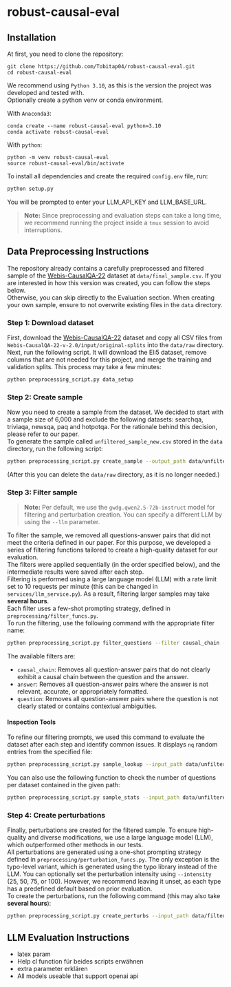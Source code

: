 # robust-causal-eval
## Installation


At first, you need to clone the repository:
```
git clone https://github.com/Tobitap04/robust-causal-eval.git
cd robust-causal-eval
```

We recommend using `Python 3.10`, as this is the version the project was developed and tested with.  
Optionally create a python venv or conda environment. 

With `Anaconda3`:
```
conda create --name robust-causal-eval python=3.10 
conda activate robust-causal-eval
```

With `python`:
```
python -m venv robust-causal-eval
source robust-causal-eval/bin/activate
```

To install all dependencies and create the required `config.env` file, run:
```bash
python setup.py
```
You will be prompted to enter your LLM_API_KEY and LLM_BASE_URL.

> **Note:** Since preprocessing and evaluation steps can take a long time, we recommend running the project inside a `tmux` session to avoid interruptions.

## Data Preprocessing Instructions
The repository already contains a carefully preprocessed and filtered sample of the [Webis-CausalQA-22](https://webis.de/data/webis-causalqa-22.html) dataset at `data/final_sample.csv`. If you are interested in how this version was created, you can follow the steps below.  
Otherwise, you can skip directly to the Evaluation section. When creating your own sample, ensure to not overwrite existing files in the `data` directory.
### Step 1: Download dataset
First, download the [Webis-CausalQA-22](https://webis.de/data/webis-causalqa-22.html) dataset and copy all CSV files from `Webis-CausalQA-22-v-2.0/input/original-splits` into the `data/raw` directory.  
Next, run the following script. It will download the Eli5 dataset, remove columns that are not needed for this project, and merge the training and validation splits. This process may take a few minutes:
```bash
python preprocessing_script.py data_setup
```
### Step 2: Create sample
Now you need to create a sample from the dataset. We decided to start with a sample size of 6,000 and exclude the following datasets: searchqa, triviaqa, newsqa, paq and hotpotqa. For the rationale behind this decision, please refer to our paper.  
To generate the sample called `unfiltered_sample_new.csv` stored in the `data` directory, run the following script:
```bash
python preprocessing_script.py create_sample --output_path data/unfiltered_sample_new.csv --exclude searchqa triviaqa newsqa hotpotqa paq --nq 6000
```
(After this you can delete the `data/raw` directory, as it is no longer needed.)

### Step 3: Filter sample

> **Note:** Per default, we use the `gwdg.qwen2.5-72b-instruct` model for filtering and perturbation creation. You can specify a different LLM by using the `--llm` parameter.  

To filter the sample, we removed all questions-answer pairs that did not meet the criteria defined in our paper. For this purpose, we developed a series of filtering functions tailored to create a high-quality dataset for our evaluation.  
The filters were applied sequentially (in the order specified below), and the intermediate results were saved after each step.  
Filtering is performed using a large language model (LLM) with a rate limit set to 10 requests per minute (this can be changed in `services/llm_service.py`). As a result, filtering larger samples may take **several hours**.  
Each filter uses a few-shot prompting strategy, defined in `preprocessing/filter_funcs.py`.  
To run the filtering, use the following command with the appropriate filter name:
```bash
python preprocessing_script.py filter_questions --filter causal_chain --input_path data/unfiltered_sample_new.csv --output_path data/filtered_01_causal_chain_new.csv
```
The available filters are:
- `causal_chain`: Removes all question-answer pairs that do not clearly exhibit a causal chain between the question and the answer.
- `answer`: Removes all question-answer pairs where the answer is not relevant, accurate, or appropriately formatted.
- `question`: Removes all question-answer pairs where the question is not clearly stated or contains contextual ambiguities.

#### Inspection Tools
To refine our filtering prompts, we used this command to evaluate the dataset after each step and identify common issues. It displays `nq` random entries from the specified file:
```bash
python preprocessing_script.py sample_lookup --input_path data/unfiltered_sample_new.csv --nq 100
```
You can also use the following function to check the number of questions per dataset contained in the given path:
```bash
python preprocessing_script.py sample_stats --input_path data/unfiltered_sample_new.csv
```
### Step 4: Create perturbations
Finally, perturbations are created for the filtered sample. To ensure high-quality and diverse modifications, we use a large language model (LLM), which outperformed other methods in our tests.  
All perturbations are generated using a one-shot prompting strategy defined in `preprocessing/perturbation_funcs.py`. The only exception is the typo-level variant, which is generated using the typo library instead of the LLM.
You can optionally set the perturbation intensity using `--intensity` (25, 50, 75, or 100). However, we recommend leaving it unset, as each type has a predefined default based on prior evaluation.  
To create the perturbations, run the following command (this may also take **several hours**):
```bash
python preprocessing_script.py create_perturbs --input_path data/filtered_03_question_new.csv --output_path data/final_sample_new.csv
```

## LLM Evaluation Instructions

- latex param
- Help cl function für beides scripts erwähnen
- extra parameter erklären
- All models useable that support openai api